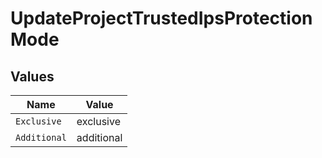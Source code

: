 # UpdateProjectTrustedIpsProtectionMode


## Values

| Name         | Value        |
| ------------ | ------------ |
| `Exclusive`  | exclusive    |
| `Additional` | additional   |